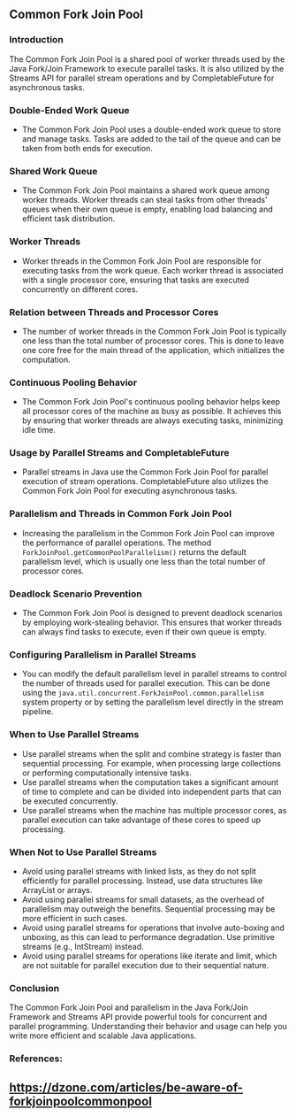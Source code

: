## Common Fork Join Pool

### Introduction

The Common Fork Join Pool is a shared pool of worker threads used by the Java Fork/Join Framework to execute parallel tasks. It is also utilized by the Streams API for parallel stream operations and by CompletableFuture for asynchronous tasks.

### Double-Ended Work Queue

- The Common Fork Join Pool uses a double-ended work queue to store and manage tasks. Tasks are added to the tail of the queue and can be taken from both ends for execution.

### Shared Work Queue

- The Common Fork Join Pool maintains a shared work queue among worker threads. Worker threads can steal tasks from other threads' queues when their own queue is empty, enabling load balancing and efficient task distribution.

### Worker Threads

- Worker threads in the Common Fork Join Pool are responsible for executing tasks from the work queue. Each worker thread is associated with a single processor core, ensuring that tasks are executed concurrently on different cores.

### Relation between Threads and Processor Cores

- The number of worker threads in the Common Fork Join Pool is typically one less than the total number of processor cores. This is done to leave one core free for the main thread of the application, which initializes the computation.

### Continuous Pooling Behavior

- The Common Fork Join Pool's continuous pooling behavior helps keep all processor cores of the machine as busy as possible. It achieves this by ensuring that worker threads are always executing tasks, minimizing idle time.

### Usage by Parallel Streams and CompletableFuture

- Parallel streams in Java use the Common Fork Join Pool for parallel execution of stream operations. CompletableFuture also utilizes the Common Fork Join Pool for executing asynchronous tasks.

### Parallelism and Threads in Common Fork Join Pool

- Increasing the parallelism in the Common Fork Join Pool can improve the performance of parallel operations. The method `ForkJoinPool.getCommonPoolParallelism()` returns the default parallelism level, which is usually one less than the total number of processor cores.

### Deadlock Scenario Prevention

- The Common Fork Join Pool is designed to prevent deadlock scenarios by employing work-stealing behavior. This ensures that worker threads can always find tasks to execute, even if their own queue is empty.

### Configuring Parallelism in Parallel Streams

- You can modify the default parallelism level in parallel streams to control the number of threads used for parallel execution. This can be done using the `java.util.concurrent.ForkJoinPool.common.parallelism` system property or by setting the parallelism level directly in the stream pipeline.

### When to Use Parallel Streams

- Use parallel streams when the split and combine strategy is faster than sequential processing. For example, when processing large collections or performing computationally intensive tasks.
- Use parallel streams when the computation takes a significant amount of time to complete and can be divided into independent parts that can be executed concurrently.
- Use parallel streams when the machine has multiple processor cores, as parallel execution can take advantage of these cores to speed up processing.

### When Not to Use Parallel Streams

- Avoid using parallel streams with linked lists, as they do not split efficiently for parallel processing. Instead, use data structures like ArrayList or arrays.
- Avoid using parallel streams for small datasets, as the overhead of parallelism may outweigh the benefits. Sequential processing may be more efficient in such cases.
- Avoid using parallel streams for operations that involve auto-boxing and unboxing, as this can lead to performance degradation. Use primitive streams (e.g., IntStream) instead.
- Avoid using parallel streams for operations like iterate and limit, which are not suitable for parallel execution due to their sequential nature.

### Conclusion

The Common Fork Join Pool and parallelism in the Java Fork/Join Framework and Streams API provide powerful tools for concurrent and parallel programming. Understanding their behavior and usage can help you write more efficient and scalable Java applications.

### References:
https://dzone.com/articles/be-aware-of-forkjoinpoolcommonpool
---